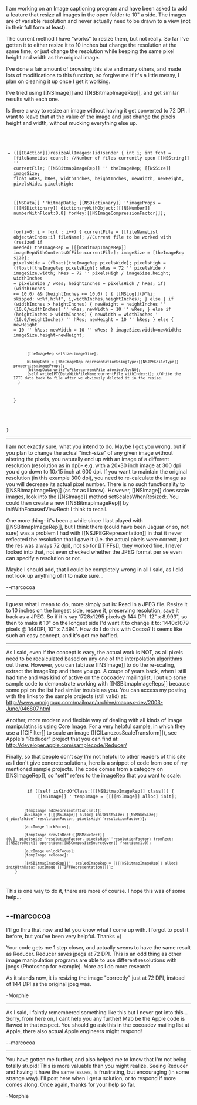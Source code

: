 I am working on an Image captioning program and have been asked to add a feature that resize all images in the open folder to 10" a side. The images are of variable resolution and never actually need to be drawn to a view (not in their full form at least). 

The current method I have "works" to resize them, but not really. So far I've gotten it to either resize it to 10 inches but change the resolution at the same time, or just change the resolution while keeping the same pixel height and width as the original image.

I've done a fair amount of browsing this site and many others, and made lots of modifications to this function, so forgive me if it's a little messy, I plan on cleaning it up once I get it working.

I've tried using [[NSImage]] and [[NSBitmapImageRep]], and get similar results with each one.

Is there a way to resize an image without having it get converted to 72 DPI. I want to leave that at the value of the image and just change the pixels height and width, without mucking everything else up.
<code>
- ([[IBAction]])resizeAllImages:(id)sender
{
	int i;
	int fcnt = [fileNameList count]; //Number of files currently open
	[[NSString]] '' currentFile;
	[[NSBitmapImageRep]] '' theImageRep;
	[[NSSize]] imageSize;
	float wRes, hRes, widthInches, heightInches, newWidth, newHeight, pixelsWide, pixelsHigh;

	[[NSData]] ''bitmapData;
	[[NSDictionary]] ''imageProps = [[[NSDictionary]] dictionaryWithObject:[[[NSNumber]] numberWithFloat:0.8] forKey:[[NSImageCompressionFactor]]];
	
    for(i=0; i < fcnt ; i++) 
    {
		currentFile = [[fileNameList objectAtIndex:i] fileName]; //Current file to be worked with (resized if needed)		theImageRep = [[[NSBitmapImageRep]] imageRepWithContentsOfFile:currentFile];
		imageSize = [theImageRep size];
		pixelsWide = (float)[theImageRep pixelsWide];
		pixelsHigh = (float)[theImageRep pixelsHigh];
		wRes = 72 '' pixelsWide / imageSize.width;
		hRes = 72 '' pixelsHigh / imageSize.height;
		widthInches = pixelsWide / wRes;
		heightInches = pixelsHigh / hRes;
		if( (widthInches <= 10.0) && (heightInches <= 10.0) )
		{
			[[NSLog]](@"%i: skipped: w:%f,h:%f", i,widthInches,heightInches);
		}
		else 
		{
			if (widthInches > heightInches)
			{
				newHeight = heightInches '' (10.0/widthInches) '' wRes;
				newWidth = 10 '' wRes;
			}
			else if (heightInches > widthInches)
			{
				newWidth = widthInches '' (10.0/heightInches) '' hRes;
				newHeight = 10 '' hRes;
			}
			else
			{
				newHeight = 10 '' hRes;
				newWidth = 10 '' wRes;
			}
			imageSize.width=newWidth;
			imageSize.height=newHeight;
			
			[theImageRep setSize:imageSize];
			
			bitmapData = [theImageRep representationUsingType:[[NSJPEGFileType]] properties:imageProps];
			[bitmapData writeToFile:currentFile atomically:NO];
			[self writeIPTCDataWithFileName:currentFile withIndex:i]; //Write the IPTC data back to file after we obviously deleted it in the resize.
		}
    }
		
}
</code>

----

I am not exactly sure, what you intend to do. Maybe I got you wrong, but if you plan to change the actual "inch-size" of any given image without altering the pixels, you naturally end up with an image of a different resolution (resolution as in dpi)- e.g. with a 20x30 inch image at 300 dpi you d go down to 10x15 inch at 600 dpi. If you want to maintain the original resolution (in this example 300 dpi), you need to re-calculate the image as you will decrease its actual pixel number. There is no such functionality to [[NSBitmapImageRep]] (as far as I know). However, [[NSImage]] does scale images, look into the [[NSImage]] method setScalesWhenResized:. You could then create a new [[NSBitmapImageRep]] by initWithFocusedViewRect: I think to recall.

One more thing- it's been a while since I last played with [[NSBitmapImageRep]], but I think there (could have been Jaguar or so, not sure) was a problem I had with [[NSJPEGRepresentation]] in that it never reflected the resolution that I gave it (i.e. the actual pixels were correct, just the res was always 72 dpi), not so for [[TIFFs]], they worked fine. I never looked into that, not even checked whether the JPEG format per se even can specify a resolution or not.

Maybe I should add, that I could be completely wrong in all I said, as I did not look up anything of it to make sure...


--marcocoa


----
I guess what I mean to do, more simply put is: Read in a JPEG file. Resize it to 10 inches on the longest side, resave it, preserving resolution, save it back as a JPEG. So if it is say 1728x1295 pixels @ 144 DPI. 12" x 8.993", so then to make it 10" on the longest side I'd want it to change it to: 1440x1079 pixels @ 144DPI, 10" x 7.494". How do I do this with Cocoa? It seems like such an easy concept, and it's got me baffled.

----
As I said, even if the concept is easy, the actual work is NOT, as all pixels need to be recalculated based on any one of the interpolation algorithms out there. However, you can (ab)use [[NSImage]] to do the re-scaling, extract the imageRep and there you go. A coupe of years back, when I still had time and was kind of active on the cocoadev
mailinglist, I put up some sample code to demonstrate working with [[NSBitmapImageReps]] because some ppl on the list had similar trouble as you. You can access my posting with the links to the sample projects (still valid) at: http://www.omnigroup.com/mailman/archive/macosx-dev/2003-June/046807.html

Another, more modern and flexible way of dealing with all kinds of image manipulatins is using Core Image. For a very helpful sample, in which they use a [[CIFilter]] to scale an image ([[CILanczosScaleTransform]]), see Apple's "Reducer" project that you can find at: http://developer.apple.com/samplecode/Reducer/ 

Finally, so that people don't say I'm not helpful to other readers of this site as I don't give concrete solutions, here is a snippet of code from one of my mentioned sample projects. The code comes from a category on [[NSImageRep]], so "self" refers to the imageRep that you want to scale:

<code>
        if ([self isKindOfClass:[[[NSBitmapImageRep]] class]]) {
            [[NSImage]] ''tempImage = [[[[NSImage]] alloc] init];

            [tempImage addRepresentation:self];
            auxImage = [[[[NSImage]] alloc] initWithSize: [[NSMakeSize]](_pixelsWide''resolutionFactor,_pixelsHigh''resolutionFactor)];

            [auxImage lockFocus]; 

            [tempImage drawInRect:[[NSMakeRect]](0,0,_pixelsWide''resolutionFactor,_pixelsHigh''resolutionFactor) fromRect:[[NSZeroRect]] operation:[[NSCompositeSourceOver]] fraction:1.0];

            [auxImage unlockFocus];
            [tempImage release];
            
            [[NSBitmapImageRep]]'' scaledImageRep = [[[[NSBitmapImageRep]] alloc] initWithData:[auxImage [[TIFFRepresentation]]]];
        }
</code>

This is one way to do it, there are more of course. I hope this was of some help...

--marcocoa
----
I'll go thru that now and let you know what I come up with. I forgot to post it before, but you've been very helpful. Thanks =)

Your code gets me 1 step closer, and actually seems to have the same result as Reducer. Reducer saves jpegs at 72 DPI. This is an odd thing as other image manipulation programs are able to use different resolutions with jpegs (Photoshop for example). More as I do more research. 

As it stands now, it is resizing the image "correctly" just at 72 DPI, instead of 144 DPI as the original jpeg was.

-Morphie

----

As I said, I faintly remembered something like this but I never got into this... Sorry, from here on, I cant help you any further! Mab be the Apple code is flawed in that respect. You should go ask this in the cocoadev mailing list at Apple, there also actual Apple engineers might respond!

--marcocoa

----
You have gotten me further, and also helped me to know that I'm not being totally stupid! This is more valuable than you might realize. Seeing Reducer and having it have the same issues, is frustrating, but encouraging (in some strange way). I'll post here when I get a solution, or to respond if more comes along. Once again, thanks for your help so far.

-Morphie